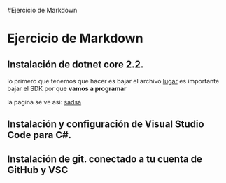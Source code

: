 #Ejercicio de Markdown

# Ejercicio de Markdown

## Instalación de dotnet core 2.2.

lo primero que tenemos que hacer es bajar el archivo
[lugar](https://dotnet.microsoft.com/download/dotnet-core/3.0)
es importante bajar el SDK por que **vamos a programar**

la pagina se ve asi:
[sadsa](https://raw.githubusercontent.com/KennyKZH/Imagenes/blob/master/Kimg01.png)
## Instalación y configuración de Visual Studio Code para C#.


## Instalación de git. conectado a tu cuenta de GitHub y VSC
